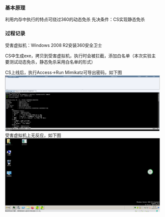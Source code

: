 ### 基本原理
利用内存中执行的特点可绕过360的动态免杀 
先决条件：CS实现静态免杀

### 过程记录
受害虚拟机：Windows 2008 R2安装360安全卫士

CS中生成exe，拷贝到受害虚拟机，执行时会被拦截，添加白名单（本次实验主要测试动态免杀，静态免杀采用白名单的形式）

CS上线后，执行Access->Run Mimikatz可导出密码，如下图  
![image](./pic/0.png)  
受害虚拟机上无反应，如下图  
![image](./pic/1.png)
